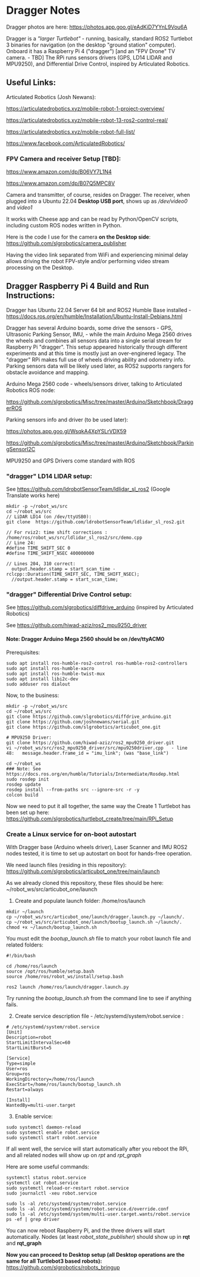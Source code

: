 # Dragger Notes

Dragger photos are here: https://photos.app.goo.gl/eAdKiD7YYnL9Vou6A

Dragger is a *"larger Turtlebot"* - running, basically, standard ROS2 Turtlebot 3 binaries for navigation (on the desktop "ground station" computer). Onboard it has a Raspberry Pi 4 ("dragger") [and an "FPV Drone" TV camera. - TBD] The RPi runs sensors drivers (GPS, LD14 LIDAR and MPU9250), and Differential Drive Control, inspired by Articulated Robotics.

## Useful Links:

Articulated Robotics (Josh Newans):

https://articulatedrobotics.xyz/mobile-robot-1-project-overview/

https://articulatedrobotics.xyz/mobile-robot-13-ros2-control-real/

https://articulatedrobotics.xyz/mobile-robot-full-list/

https://www.facebook.com/ArticulatedRobotics/


### FPV Camera and receiver Setup [TBD]:

https://www.amazon.com/dp/B06VY7L1N4

https://www.amazon.com/dp/B07Q5MPC8V

Camera and transmitter, of course, resides on Dragger. The receiver, when plugged into a Ubuntu 22.04 **Desktop USB port**, shows up as _/dev/video0_ and _video1_

It works with Cheese app and can be read by Python/OpenCV scripts, including custom ROS nodes written in Python.

Here is the code I use for the camera **on the Desktop side**: https://github.com/slgrobotics/camera_publisher

Having the video link separated from WiFi and experiencing minimal delay allows driving the robot FPV-style and/or performing video stream processing on the Desktop.

## Dragger Raspberry Pi 4 Build and Run Instructions:

Dragger has Ubuntu 22.04 Server 64 bit and ROS2 Humble Base installed - https://docs.ros.org/en/humble/Installation/Ubuntu-Install-Debians.html

Dragger has several Arduino boards, some drive the sensors - GPS, Ultrasonic Parking Sensor, IMU, - while the main Arduino Mega 2560 drives the wheels and combines all sensors data into a single serial stream for Raspberry Pi "dragger". This setup appeared historically through different experiments and at this time is mostly just an over-enginered legacy. The "dragger" RPi makes full use of wheels driving ability and odometry info. Parking sensors data will be likely used later, as ROS2 supports rangers for obstacle avoidance and mapping.

Arduino Mega 2560 code - wheels/sensors driver, talking to Articulated Robotics ROS node: 

https://github.com/slgrobotics/Misc/tree/master/Arduino/Sketchbook/DraggerROS

Parking sensors info and driver (to be used later):

https://photos.app.goo.gl/WsqkA4XpYSLrVDX59

https://github.com/slgrobotics/Misc/tree/master/Arduino/Sketchbook/ParkingSensorI2C

MPU9250 and GPS Drivers come standard with ROS

### "dragger" LD14 LIDAR setup:

See https://github.com/ldrobotSensorTeam/ldlidar_sl_ros2    (Google Translate works here)
```
mkdir -p ~/robot_ws/src
cd ~/robot_ws/src
// LiDAR LD14 (on /dev/ttyUSB0):
git clone  https://github.com/ldrobotSensorTeam/ldlidar_sl_ros2.git

// For rviz2: time shift corrections :  /home/ros/robot_ws/src/ldlidar_sl_ros2/src/demo.cpp
// Line 24:
#define TIME_SHIFT_SEC 0
#define TIME_SHIFT_NSEC 400000000

// Lines 204, 310 correct:
  output.header.stamp = start_scan_time - rclcpp::Duration(TIME_SHIFT_SEC, TIME_SHIFT_NSEC);
  //output.header.stamp = start_scan_time;

```
### "dragger" Differential Drive Control setup:

See https://github.com/slgrobotics/diffdrive_arduino (inspired by Articulated Robotics)

See https://github.com/hiwad-aziz/ros2_mpu9250_driver

#### Note: Dragger Arduino Mega 2560 should be on /dev/ttyACM0

Prerequisites:
```
sudo apt install ros-humble-ros2-control ros-humble-ros2-controllers
sudo apt install ros-humble-xacro
sudo apt install ros-humble-twist-mux
sudo apt install libi2c-dev
sudo adduser ros dialout
```
Now, to the business:
```
mkdir -p ~/robot_ws/src
cd ~/robot_ws/src
git clone https://github.com/slgrobotics/diffdrive_arduino.git
git clone https://github.com/joshnewans/serial.git
git clone https://github.com/slgrobotics/articubot_one.git

# MPU9250 Driver:
git clone https://github.com/hiwad-aziz/ros2_mpu9250_driver.git
vi ~/robot_ws/src/ros2_mpu9250_driver/src/mpu9250driver.cpp   - line 48:   message.header.frame_id = "imu_link"; (was "base_link")

cd ~/robot_ws
### Note: See https://docs.ros.org/en/humble/Tutorials/Intermediate/Rosdep.html
sudo rosdep init
rosdep update
rosdep install --from-paths src --ignore-src -r -y
colcon build

```
Now we need to put it all together, the same way the Create 1 Turtlebot has been set up here: https://github.com/slgrobotics/turtlebot_create/tree/main/RPi_Setup

### Create a Linux service for on-boot autostart

With Dragger base (Arduino wheels driver), Laser Scanner and IMU ROS2 nodes tested, it is time to set up autostart on boot for hands-free operation.

We need launch files (residing in this repository): https://github.com/slgrobotics/articubot_one/tree/main/launch

As we already cloned this repository, these files should be here: ~/robot_ws/src/articubot_one/launch

1. Create and populate launch folder: /home/ros/launch
```
mkdir ~/launch
cp ~/robot_ws/src/articubot_one/launch/dragger.launch.py ~/launch/.
cp ~/robot_ws/src/articubot_one/launch/bootup_launch.sh ~/launch/.
chmod +x ~/launch/bootup_launch.sh    
```
You must edit the _bootup_launch.sh_ file to match your robot launch file and related folders:
```
#!/bin/bash

cd /home/ros/launch
source /opt/ros/humble/setup.bash
source /home/ros/robot_ws/install/setup.bash

ros2 launch /home/ros/launch/dragger.launch.py
```
Try running the _bootup_launch.sh_ from the command line to see if anything fails.

2. Create service description file - /etc/systemd/system/robot.service :
```
# /etc/systemd/system/robot.service
[Unit]
Description=robot
StartLimitIntervalSec=60
StartLimitBurst=5

[Service]
Type=simple
User=ros
Group=ros
WorkingDirectory=/home/ros/launch
ExecStart=/home/ros/launch/bootup_launch.sh
Restart=always

[Install]
WantedBy=multi-user.target
```

3. Enable service:
```
sudo systemctl daemon-reload
sudo systemctl enable robot.service
sudo systemctl start robot.service
```
If all went well, the service will start automatically after you reboot the RPi, and all related nodes will show up on _rpt_ and _rpt_graph_

Here are some useful commands:
```
systemctl status robot.service
systemctl cat robot.service
sudo systemctl reload-or-restart robot.service
sudo journalctl -xeu robot.service

sudo ls -al /etc/systemd/system/robot.service
sudo ls -al /etc/systemd/system/robot.service.d/override.conf
sudo ls -al /etc/systemd/system/multi-user.target.wants/robot.service
ps -ef | grep driver
```
You can now reboot Raspberry Pi, and the three drivers will start automatically. Nodes (at least _robot_state_publisher_) should show up in **rqt** and **rqt_graph**

**Now you can proceed to Desktop setup (all Desktop operations are the same for all Turtlebot3 based robots):** https://github.com/slgrobotics/robots_bringup
